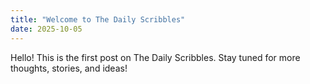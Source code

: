 ```yaml
---
title: "Welcome to The Daily Scribbles"
date: 2025-10-05
---
```


Hello! This is the first post on The Daily Scribbles. Stay tuned for more thoughts, stories, and ideas!
